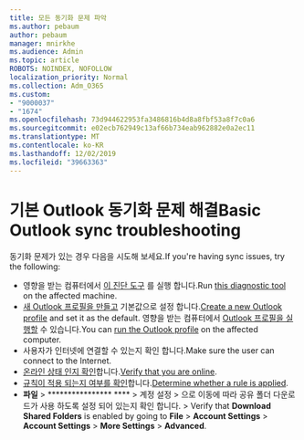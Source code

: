 ```yaml
---
title: 모든 동기화 문제 파악
ms.author: pebaum
author: pebaum
manager: mnirkhe
ms.audience: Admin
ms.topic: article
ROBOTS: NOINDEX, NOFOLLOW
localization_priority: Normal
ms.collection: Adm_O365
ms.custom:
- "9000037"
- "1674"
ms.openlocfilehash: 73d944622953fa3486816b4d8a8fbf53a8f7c0a6
ms.sourcegitcommit: e02ecb762949c13af66b734eab962882e0a2ec11
ms.translationtype: MT
ms.contentlocale: ko-KR
ms.lasthandoff: 12/02/2019
ms.locfileid: "39663363"
---
```

# <a name="basic-outlook-sync-troubleshooting"></a><span data-ttu-id="7a91d-102">기본 Outlook 동기화 문제 해결</span><span class="sxs-lookup"><span data-stu-id="7a91d-102">Basic Outlook sync troubleshooting</span></span>

<span data-ttu-id="7a91d-103">동기화 문제가 있는 경우 다음을 시도해 보세요.</span><span class="sxs-lookup"><span data-stu-id="7a91d-103">If you're having sync issues, try the following:</span></span>

- <span data-ttu-id="7a91d-104">영향을 받는 컴퓨터에서 [이 진단 도구](https://aka.ms/sara-outlooksendreceive) 를 실행 합니다.</span><span class="sxs-lookup"><span data-stu-id="7a91d-104">Run [this diagnostic tool](https://aka.ms/sara-outlooksendreceive) on the affected machine.</span></span>
- <span data-ttu-id="7a91d-105">[새 Outlook 프로필을 만들고](https://support.office.com/article/f544c1ba-3352-4b3b-be0b-8d42a540459d) 기본값으로 설정 합니다.</span><span class="sxs-lookup"><span data-stu-id="7a91d-105">[Create a new Outlook profile](https://support.office.com/article/f544c1ba-3352-4b3b-be0b-8d42a540459d) and set it as the default.</span></span> <span data-ttu-id="7a91d-106">영향을 받는 컴퓨터에서 [Outlook 프로필을 실행할](https://aka.ms/SaRA-OutlookSetupProfile) 수 있습니다.</span><span class="sxs-lookup"><span data-stu-id="7a91d-106">You can [run the Outlook profile](https://aka.ms/SaRA-OutlookSetupProfile) on the affected computer.</span></span>
- <span data-ttu-id="7a91d-107">사용자가 인터넷에 연결할 수 있는지 확인 합니다.</span><span class="sxs-lookup"><span data-stu-id="7a91d-107">Make sure the user can connect to the Internet.</span></span> 
- <span data-ttu-id="7a91d-108">[온라인 상태 인지 확인](https://support.office.com/article/2460e4a8-16c7-47fc-b204-b1549275aac9)합니다.</span><span class="sxs-lookup"><span data-stu-id="7a91d-108">[Verify that you are online](https://support.office.com/article/2460e4a8-16c7-47fc-b204-b1549275aac9).</span></span>
- <span data-ttu-id="7a91d-109">[규칙이 적용 되는지 여부를 확인](https://support.office.com/article/C24F5DEA-9465-4DF4-AD17-A50704D66C59)합니다.</span><span class="sxs-lookup"><span data-stu-id="7a91d-109">[Determine whether a rule is applied](https://support.office.com/article/C24F5DEA-9465-4DF4-AD17-A50704D66C59).</span></span>
- <span data-ttu-id="7a91d-110">**파일** > \*\*\*\*\*\*\*\*\*\*\*\*\*\*\*\* \*\*\*\*  > 계정 설정 > 으로 이동에 따라 공유 폴더 다운로드가 사용 하도록 설정 되어 있는지 확인 합니다. > </span><span class="sxs-lookup"><span data-stu-id="7a91d-110">Verify that **Download Shared Folders** is enabled by going to **File** > **Account Settings** > **Account Settings** > **More Settings** > **Advanced**.</span></span>
